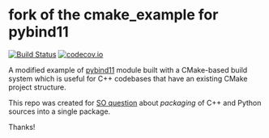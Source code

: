 # fork of the cmake_example for pybind11

[![Build Status](https://travis-ci.org/seninp/cmake_example.svg?branch=master)](https://travis-ci.org/seninp/cmake_example)
[![codecov.io](http://codecov.io/github/seninp/cmake_example/coverage.svg?branch=master)](http://codecov.io/github/seninp/cmake_example?branch=master)

A modified example of [pybind11](https://github.com/pybind/pybind11) module built with a CMake-based build system which is useful for C++ codebases that have an existing CMake project structure. 

This repo was created for [SO question](https://stackoverflow.com/questions/47599162/pybind11-how-to-package-c-and-python-code-into-a-single-package) about *packaging* of C++ and Python sources into a single package.

Thanks!


